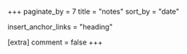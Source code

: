 +++
paginate_by = 7
title = "notes"
sort_by = "date"

insert_anchor_links = "heading"

[extra]
comment = false
+++
